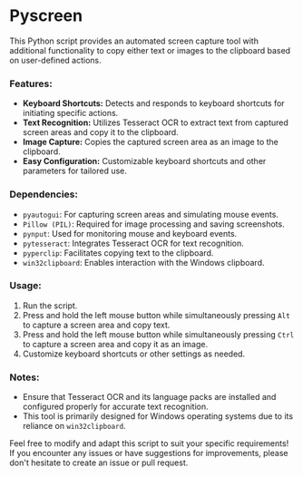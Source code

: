 # Pyscreen

This Python script provides an automated screen capture tool with additional functionality to copy either text or images to the clipboard based on user-defined actions.

### Features:
- **Keyboard Shortcuts:** Detects and responds to keyboard shortcuts for initiating specific actions.
- **Text Recognition:** Utilizes Tesseract OCR to extract text from captured screen areas and copy it to the clipboard.
- **Image Capture:** Copies the captured screen area as an image to the clipboard.
- **Easy Configuration:** Customizable keyboard shortcuts and other parameters for tailored use.

### Dependencies:
- `pyautogui`: For capturing screen areas and simulating mouse events.
- `Pillow (PIL)`: Required for image processing and saving screenshots.
- `pynput`: Used for monitoring mouse and keyboard events.
- `pytesseract`: Integrates Tesseract OCR for text recognition.
- `pyperclip`: Facilitates copying text to the clipboard.
- `win32clipboard`: Enables interaction with the Windows clipboard.

### Usage:
1. Run the script.
2. Press and hold the left mouse button while simultaneously pressing `Alt` to capture a screen area and copy text.
3. Press and hold the left mouse button while simultaneously pressing `Ctrl` to capture a screen area and copy it as an image.
4. Customize keyboard shortcuts or other settings as needed.

### Notes:
- Ensure that Tesseract OCR and its language packs are installed and configured properly for accurate text recognition.
- This tool is primarily designed for Windows operating systems due to its reliance on `win32clipboard`.

Feel free to modify and adapt this script to suit your specific requirements! If you encounter any issues or have suggestions for improvements, please don't hesitate to create an issue or pull request.
